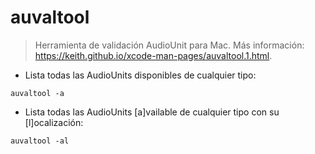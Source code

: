 # auvaltool

> Herramienta de validación AudioUnit para Mac.
> Más información: <https://keith.github.io/xcode-man-pages/auvaltool.1.html>.

- Lista todas las AudioUnits disponibles de cualquier tipo:

`auvaltool -a`

- Lista todas las AudioUnits [a]vailable de cualquier tipo con su [l]ocalización:

`auvaltool -al`
